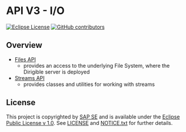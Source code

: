 # API V3 - I/O

[![Eclipse License](http://img.shields.io/badge/license-Eclipse-brightgreen.svg)](LICENSE)
[![GitHub contributors](https://img.shields.io/github/contributors/dirigiblelabs/api-v3-io.svg)](https://github.com/dirigiblelabs/api-v3-io/graphs/contributors)

## Overview

* [Files API](http://www.dirigible.io/api/files.html)
  - provides an access to the underlying File System, where the Dirigible server is deployed
* [Streams API](http://www.dirigible.io/api/streams.html)
  - provides classes and utilities for working with streams



## License

This project is copyrighted by [SAP SE](http://www.sap.com/) and is available under the [Eclipse Public License v 1.0](https://www.eclipse.org/legal/epl-v10.html). See [LICENSE](LICENSE) and [NOTICE.txt](NOTICE.txt) for further details.
